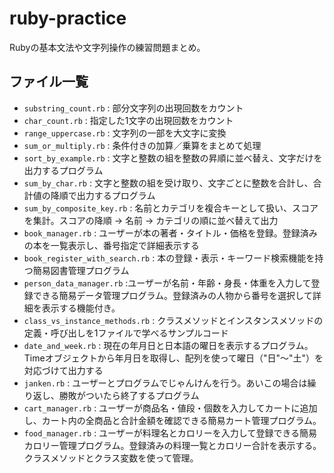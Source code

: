 # ruby-practice

Rubyの基本文法や文字列操作の練習問題まとめ。

## ファイル一覧

- `substring_count.rb` : 部分文字列の出現回数をカウント
- `char_count.rb` : 指定した1文字の出現回数をカウント
- `range_uppercase.rb` : 文字列の一部を大文字に変換
- `sum_or_multiply.rb` : 条件付きの加算／乗算をまとめて処理
- `sort_by_example.rb` : 文字と整数の組を整数の昇順に並べ替え、文字だけを出力するプログラム
- `sum_by_char.rb` : 文字と整数の組を受け取り、文字ごとに整数を合計し、合計値の降順で出力するプログラム
- `sum_by_composite_key.rb` : 名前とカテゴリを複合キーとして扱い、スコアを集計。スコアの降順 → 名前 → カテゴリの順に並べ替えて出力
- `book_manager.rb` : ユーザーが本の著者・タイトル・価格を登録。登録済みの本を一覧表示し、番号指定で詳細表示する
- `book_register_with_search.rb` : 本の登録・表示・キーワード検索機能を持つ簡易図書管理プログラム
- `person_data_manager.rb` :ユーザーが名前・年齢・身長・体重を入力して登録できる簡易データ管理プログラム。登録済みの人物から番号を選択して詳細を表示する機能付き。
- `class_vs_instance_methods.rb` : クラスメソッドとインスタンスメソッドの定義・呼び出しを1ファイルで学べるサンプルコード
- `date_and_week.rb` : 現在の年月日と日本語の曜日を表示するプログラム。Timeオブジェクトから年月日を取得し、配列を使って曜日（"日"〜"土"）を対応づけて出力する
- `janken.rb` : ユーザーとプログラムでじゃんけんを行う。あいこの場合は繰り返し、勝敗がついたら終了するプログラム
- `cart_manager.rb` : ユーザーが商品名・値段・個数を入力してカートに追加し、カート内の全商品と合計金額を確認できる簡易カート管理プログラム。
- `food_manager.rb` : ユーザーが料理名とカロリーを入力して登録できる簡易カロリー管理プログラム。登録済みの料理一覧とカロリー合計を表示する。クラスメソッドとクラス変数を使って管理。